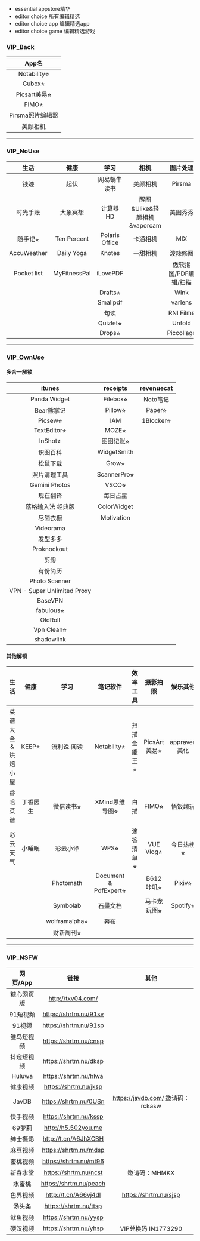 - essential appstore精华
- editor choice 所有编辑精选
- editor choice app 编辑精选app
- editor choice game 编辑精选游戏

### VIP_Back

|      App名       |
| :--------------: |
|   Notability⭐︎    |
|      Cubox⭐︎      |
|   Picsart美易⭐︎   |
|      FIMO⭐︎       |
| Pirsma照片编辑器 |
|     美颜相机     |

---
### VIP_NoUse
|    生活     |     健康     |      学习      |             相机             |       图片处理        | 系统工具  | 娱乐其他 |
| :---------: | :----------: | :------------: | :--------------------------: | :-------------------: | :-------: | :------: |
|    钱迹     |     起伏     |  网易蜗牛读书  |           美颜相机           |        Pirsma         | 布丁鎖屏  | 七猫小说 |
|  时光手账   |   大象冥想   |    计算器HD    | 醒图&Ulike&轻颜相机&vaporcam |       美图秀秀        | WallCraft |  Lake⭐︎   |
|   随手记⭐︎   | Ten Percent  | Polaris Office |           卡通相机           |          MIX          |  Cutisan  | Nebula⭐︎  |
| AccuWeather |  Daily Yoga  |     Knotes     |           一甜相机           |       泼辣修图        |  拦截100  |          |
| Pocket list | MyFitnessPal |    iLovePDF    |                              | 傲软抠图/PDF编辑/扫描 |           |          |
|             |              |    Drafts⭐︎     |                              |         Wink          |           |          |
|             |              |    Smallpdf    |                              |        varlens        |           |          |
|             |              |      句读      |                              |       RNI Films       |           |          |
|             |              |    Quizlet⭐︎    |                              |        Unfold         |           |          |
|             |              |     Drops⭐︎     |                              |      Piccollage       |           |          |



---
### VIP_OwnUse
#### 多合一解锁
|           itunes            |  receipts   | revenuecat |
| :-------------------------: | :---------: | :--------: |
|        Panda Widget         |  Filebox⭐︎   |  Noto笔记  |
|         Bear熊掌记          |   Pillow⭐︎   |   Paper⭐︎   |
|           Picsew⭐︎           |     IAM     | 1Blocker⭐︎  |
|         TextEditor⭐︎         |    MOZE⭐︎    |            |
|           InShot⭐︎           |  图图记账⭐︎  |            |
|          识图百科           | WidgetSmith |            |
|          松鼠下载           |    Grow⭐︎    |            |
|        照片清理工具         | ScannerPro⭐︎ |            |
|        Gemini Photos        |    VSCO⭐︎    |            |
|          现在翻译           |  每日占星   |            |
|      落格输入法 经典版      | ColorWidget |            |
|          尽简衣橱           | Motivation  |            |
|          Videorama          |             |            |
|          发型多多           |             |            |
|         Proknockout         |             |            |
|            剪影             |             |            |
|          有份简历           |             |            |
|        Photo Scanner        |             |            |
| VPN - Super Unlimited Proxy |             |            |
|           BaseVPN           |             |            |
|          fabulous⭐︎          |             |            |
|           OldRoll           |             |            |
|         Vpn Clean⭐︎          |             |            |
|         shadowlink          |             |            |

#### 其他解锁

|       生活        |   健康   |     学习      |       笔记软件        |  效率工具   |   摄影拍照   |   娱乐其他   |   系统工具   |
| :---------------: | :------: | :-----------: | :-------------------: | :---------: | :----------: | :----------: | :----------: |
| 菜谱大全&烘焙小屋 |  KEEP⭐︎   |  流利说·阅读  |      Notability⭐︎      | 扫描全能王⭐︎ | PicsArt美易⭐︎ | appraven美化 |    迅雷⭐︎     |
|     香哈菜谱      | 丁香医生 |   微信读书⭐︎   |    XMind思维导图⭐︎     |    白描     |    FIMO⭐︎     |   悟饭趣玩   |   Hyperweb   |
|     彩云天气      |  小睡眠  |   彩云小译    |         WPS⭐︎          |  滴答清单⭐︎  |  VUE Vlog⭐︎   |  今日热榜⭐︎   |    Emby⭐︎     |
|                   |          |   Photomath   | Document & PdfExpert⭐︎ |             |  B612咔叽⭐︎   |    Pixiv⭐︎    | 音频剪辑提取 |
|                   |          |   Symbolab    |       石墨文档        |             | 马卡龙玩图⭐︎  |   Spotify⭐︎   |              |
|                   |          | wolframalpha⭐︎ |         幕布          |             |              |              |              |
|                   |          |   财新周刊⭐︎   |                       |             |              |              |              |



---
### VIP_NSFW

|  网页/App  |          链接          |                其他                |
| :--------: | :--------------------: | :--------------------------------: |
| 糖心网页版 |   http://txv04.com/    |                                    |
|  91短视频  | https://shrtm.nu/91sv  |                                    |
|   91视频   | https://shrtm.nu/91sp  |                                    |
| 雏鸟短视频 | https://shrtm.nu/cnsp  |                                    |
| 抖窥短视频 | https://shrtm.nu/dksp  |                                    |
|   Huluwa   | https://shrtm.nu/hlwa  |                                    |
|  健康视频  | https://shrtm.nu/jksp  |                                    |
|   JavDB    | https://shrtm.nu/0USn  | https://javdb.com/  邀请码：rckasw |
|  快手视频  | https://shrtm.nu/kssp  |                                    |
|   69萝莉   |  http://h5.502you.me   |                                    |
|  绅士摄影  |  http://t.cn/A6JhXCBH  |                                    |
|  麻豆视频  | https://shrtm.nu/mdsp  |                                    |
|  蜜桃视频  | https://shrtm.nu/mt96  |                                    |
|  新春水堂  | https://shrtm.nu/ncst  |           邀请码：MHMKX            |
|   水蜜桃   | https://shrtm.nu/peach |                                    |
|  色界视频  |  http://t.cn/A66vj4dl  |       https://shrtm.nu/sjsp        |
|   汤头条   | https://shrtm.nu/ttsp  |                                    |
|  鱿鱼视频  | https://shrtm.nu/yysp  |                                    |
|  硬汉视频  | https://shrtm.nu/yhsp  |        VIP兑换码 IN1773290         |

